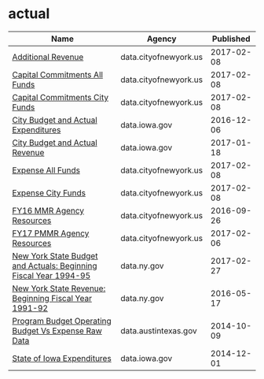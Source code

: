 # actual

Name | Agency | Published
---- | ---- | ---------
[Additional Revenue](../datasets/hii3-dcun.md) | data.cityofnewyork.us | 2017-02-08
[Capital Commitments All Funds](../datasets/8fnh-fcum.md) | data.cityofnewyork.us | 2017-02-08
[Capital Commitments City Funds](../datasets/4vf7-wwbk.md) | data.cityofnewyork.us | 2017-02-08
[City Budget and Actual Expenditures](../datasets/jy6h-2e5x.md) | data.iowa.gov | 2016-12-06
[City Budget and Actual Revenue](../datasets/bzed-t5zc.md) | data.iowa.gov | 2017-01-18
[Expense All Funds](../datasets/am45-6syq.md) | data.cityofnewyork.us | 2017-02-08
[Expense City Funds](../datasets/kzk6-y58k.md) | data.cityofnewyork.us | 2017-02-08
[FY16 MMR Agency Resources](../datasets/5c95-uqu5.md) | data.cityofnewyork.us | 2016-09-26
[FY17 PMMR Agency Resources](../datasets/aagv-t6fa.md) | data.cityofnewyork.us | 2017-02-06
[New York State Budget and Actuals: Beginning Fiscal Year 1994-95](../datasets/4mpt-rfrw.md) | data.ny.gov | 2017-02-27
[New York State Revenue: Beginning Fiscal Year 1991-92](../datasets/eda3-in2f.md) | data.ny.gov | 2016-05-17
[Program Budget Operating Budget Vs Expense Raw Data](../datasets/g5k8-8sud.md) | data.austintexas.gov | 2014-10-09
[State of Iowa Expenditures](../datasets/mn9y-cwp6.md) | data.iowa.gov | 2014-12-01

